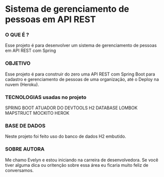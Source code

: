 # Sistema de gerenciamento de pessoas em API REST

### O QUE É ?
Esse projeto é para desenvolver um sistema de gerenciamento de pessoas em API REST com Spring

### OBJETIVO 
Esse projeto é para construir do zero uma API REST com Spring Boot para cadastro e 
gerenciamento de pessoas de uma organização, até o Deploy na nuvem (Heroku).

### TECNOLOGIAS usadas no projeto
SPRING BOOT
ATUADOR DO DEVTOOLS
H2 DATABASE
LOMBOK
MAPSTRUCT
MOCKITO
HEROK

### BASE DE DADOS
Neste projeto foi feito uso do banco de dados H2 embutido.

### SOBRE AUTORA
Me chamo Evelyn e estou iniciando na carreira de desenvolvedora. 
Se você tiver alguma dica ou oritenção sobre essa área eu ficaria muito feliz de conversamos.

